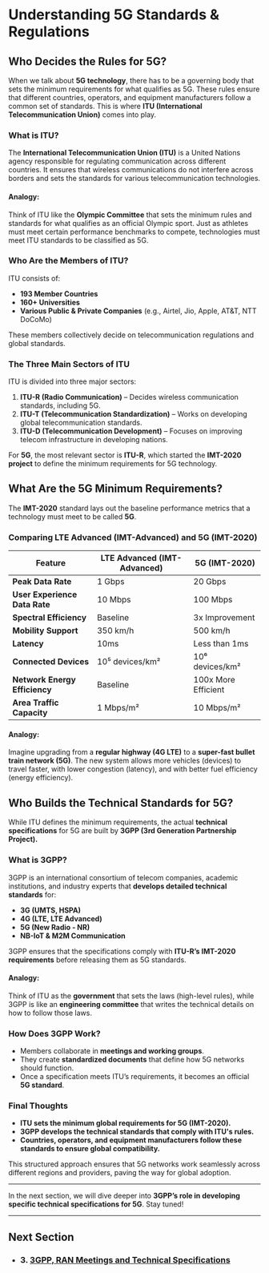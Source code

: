 # Understanding 5G Standards & Regulations

## Who Decides the Rules for 5G?

When we talk about **5G technology**, there has to be a governing body that sets the minimum requirements for what qualifies as 5G. These rules ensure that different countries, operators, and equipment manufacturers follow a common set of standards. This is where **ITU (International Telecommunication Union)** comes into play.

### **What is ITU?**

The **International Telecommunication Union (ITU)** is a United Nations agency responsible for regulating communication across different countries. It ensures that wireless communications do not interfere across borders and sets the standards for various telecommunication technologies.

#### **Analogy:**
Think of ITU like the **Olympic Committee** that sets the minimum rules and standards for what qualifies as an official Olympic sport. Just as athletes must meet certain performance benchmarks to compete, technologies must meet ITU standards to be classified as 5G.

### **Who Are the Members of ITU?**
ITU consists of:
- **193 Member Countries**
- **160+ Universities**
- **Various Public & Private Companies** (e.g., Airtel, Jio, Apple, AT&T, NTT DoCoMo)

These members collectively decide on telecommunication regulations and global standards.

### **The Three Main Sectors of ITU**
ITU is divided into three major sectors:

1. **ITU-R (Radio Communication)** – Decides wireless communication standards, including 5G.
2. **ITU-T (Telecommunication Standardization)** – Works on developing global telecommunication standards.
3. **ITU-D (Telecommunication Development)** – Focuses on improving telecom infrastructure in developing nations.

For **5G**, the most relevant sector is **ITU-R**, which started the **IMT-2020 project** to define the minimum requirements for 5G technology.

## **What Are the 5G Minimum Requirements?**

The **IMT-2020** standard lays out the baseline performance metrics that a technology must meet to be called **5G**.

### **Comparing LTE Advanced (IMT-Advanced) and 5G (IMT-2020)**
| Feature | LTE Advanced (IMT-Advanced) | 5G (IMT-2020) |
|---------|------------------------|----------------|
| **Peak Data Rate** | 1 Gbps | 20 Gbps |
| **User Experience Data Rate** | 10 Mbps | 100 Mbps |
| **Spectral Efficiency** | Baseline | 3x Improvement |
| **Mobility Support** | 350 km/h | 500 km/h |
| **Latency** | 10ms | Less than 1ms |
| **Connected Devices** | 10⁵ devices/km² | 10⁶ devices/km² |
| **Network Energy Efficiency** | Baseline | 100x More Efficient |
| **Area Traffic Capacity** | 1 Mbps/m² | 10 Mbps/m² |

#### **Analogy:**
Imagine upgrading from a **regular highway (4G LTE)** to a **super-fast bullet train network (5G)**. The new system allows more vehicles (devices) to travel faster, with lower congestion (latency), and with better fuel efficiency (energy efficiency).

## **Who Builds the Technical Standards for 5G?**

While ITU defines the minimum requirements, the actual **technical specifications** for 5G are built by **3GPP (3rd Generation Partnership Project).**

### **What is 3GPP?**
3GPP is an international consortium of telecom companies, academic institutions, and industry experts that **develops detailed technical standards** for:
- **3G (UMTS, HSPA)**
- **4G (LTE, LTE Advanced)**
- **5G (New Radio - NR)**
- **NB-IoT & M2M Communication**

3GPP ensures that the specifications comply with **ITU-R’s IMT-2020 requirements** before releasing them as 5G standards.

#### **Analogy:**
Think of ITU as the **government** that sets the laws (high-level rules), while 3GPP is like an **engineering committee** that writes the technical details on how to follow those laws.

### **How Does 3GPP Work?**
- Members collaborate in **meetings and working groups**.
- They create **standardized documents** that define how 5G networks should function.
- Once a specification meets ITU’s requirements, it becomes an official **5G standard**.

### **Final Thoughts**
- **ITU sets the minimum global requirements for 5G (IMT-2020).**
- **3GPP develops the technical standards that comply with ITU's rules.**
- **Countries, operators, and equipment manufacturers follow these standards to ensure global compatibility.**

This structured approach ensures that 5G networks work seamlessly across different regions and providers, paving the way for global adoption.

---
In the next section, we will dive deeper into **3GPP’s role in developing specific technical specifications for 5G**. Stay tuned!

---
## Next Section
- ### 3. [3GPP, RAN Meetings and Technical Specifications](3gpp.md)
